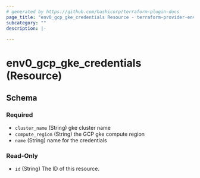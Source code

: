 ```yaml
---
# generated by https://github.com/hashicorp/terraform-plugin-docs
page_title: "env0_gcp_gke_credentials Resource - terraform-provider-env0"
subcategory: ""
description: |-
  
---
```


# env0_gcp_gke_credentials (Resource)





<!-- schema generated by tfplugindocs -->
## Schema

### Required

- `cluster_name` (String) gke cluster name
- `compute_region` (String) the GCP gke compute region
- `name` (String) name for the credentials

### Read-Only

- `id` (String) The ID of this resource.

